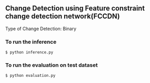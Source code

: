 ## Change Detection using Feature constraint change detection network(FCCDN)

Type of Change Detection: Binary

### To run the inference

``$ python inference.py ``

### To run the evaluation on test dataset

``$ python evaluation.py ``

